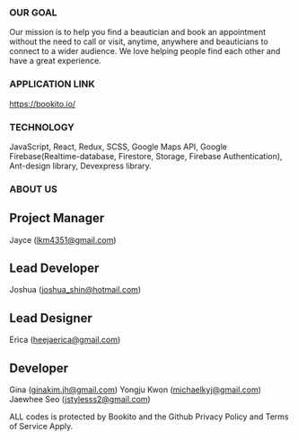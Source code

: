 ### OUR GOAL

Our mission is to help you find a beautician and book an appointment without the need to call or visit, anytime, anywhere and beauticians to connect to a wider audience. We love helping people find each other and have a great experience.

### APPLICATION LINK

https://bookito.io/

### TECHNOLOGY

JavaScript, React, Redux, SCSS, Google Maps API, Google Firebase(Realtime-database, Firestore, Storage, Firebase Authentication), Ant-design library, Devexpress library.

### ABOUT US

## Project Manager
Jayce (lkm4351@gmail.com)

## Lead Developer
Joshua (joshua_shin@hotmail.com)

## Lead Designer
Erica (heejaerica@gmail.com)

## Developer
Gina (ginakim.jh@gmail.com)
Yongju Kwon (michaelkyj@gmail.com)
Jaewhee Seo (jstylesss2@gmail.com)

ALL codes is protected by Bookito and the Github Privacy Policy and Terms of Service Apply.
